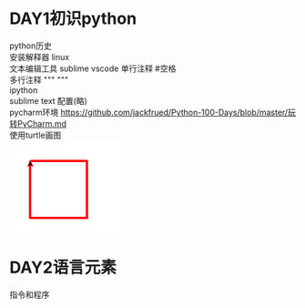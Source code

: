 # DAY1初识python    
python历史  
安装解释器 linux  
文本编辑工具 sublime vscode 
单行注释  #空格  
多行注释  """      """  
ipython  
sublime text 配置(略)  
pycharm环境    https://github.com/jackfrued/Python-100-Days/blob/master/玩转PyCharm.md  
使用turtle画图  
![image](https://github.com/HaijieW/learn_python100day_personal_notes/blob/master/res/turtle.png)   
# DAY2语言元素  
指令和程序


